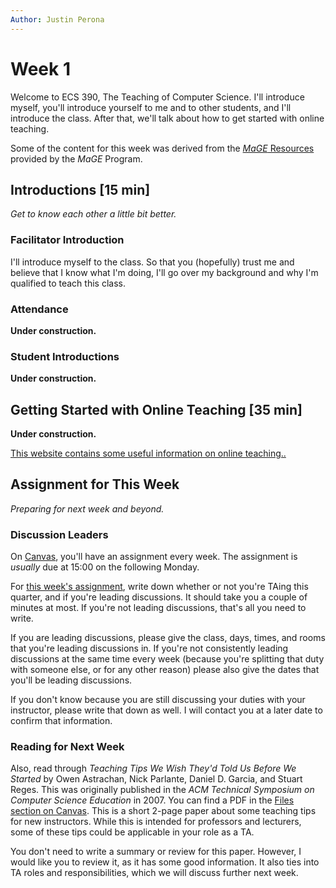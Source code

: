 ```yaml
---
Author: Justin Perona
---
```


# Week 1

Welcome to ECS 390, The Teaching of Computer Science.
I'll introduce myself, you'll introduce yourself to me and to other students, and I'll introduce the class.
After that, we'll talk about how to get started with online teaching.

Some of the content for this week was derived from the [*MaGE* Resources](https://sites.google.com/mtholyoke.edu/mage-training-curriculum/home) provided by the *MaGE* Program.

## Introductions [15 min]

*Get to know each other a little bit better.*

### Facilitator Introduction

I'll introduce myself to the class.
So that you (hopefully) trust me and believe that I know what I'm doing, I'll go over my background and why I'm qualified to teach this class.

### Attendance

**Under construction.**

### Student Introductions

**Under construction.**

## Getting Started with Online Teaching [35 min]

**Under construction.**

[This website contains some useful information on online teaching..](https://sites.google.com/ucdavis.edu/ucdavis-psychology-plan-s2020/home)

## Assignment for This Week

*Preparing for next week and beyond.*

### Discussion Leaders

On [Canvas](https://canvas.ucdavis.edu/courses/369850), you'll have an assignment every week.
The assignment is *usually* due at 15:00 on the following Monday.

For [this week's assignment](https://canvas.ucdavis.edu/courses/369850/assignments/372345), write down whether or not you're TAing this quarter, and if you're leading discussions.
It should take you a couple of minutes at most.
If you're not leading discussions, that's all you need to write.

If you are leading discussions, please give the class, days, times, and rooms that you're leading discussions in.
If you're not consistently leading discussions at the same time every week (because you're splitting that duty with someone else, or for any other reason) please also give the dates that you'll be leading discussions.

If you don't know because you are still discussing your duties with your instructor, please write that down as well.
I will contact you at a later date to confirm that information.

### Reading for Next Week

Also, read through *Teaching Tips We Wish They'd Told Us Before We Started* by Owen Astrachan, Nick Parlante, Daniel D. Garcia, and Stuart Reges.
This was originally published in the *ACM Technical Symposium on Computer Science Education* in 2007.
You can find a PDF in the [Files section on Canvas](https://canvas.ucdavis.edu/files/6661006/download?download_frd=1).
This is a short 2-page paper about some teaching tips for new instructors.
While this is intended for professors and lecturers, some of these tips could be applicable in your role as a TA.

You don't need to write a summary or review for this paper.
However, I would like you to review it, as it has some good information.
It also ties into TA roles and responsibilities, which we will discuss further next week.
